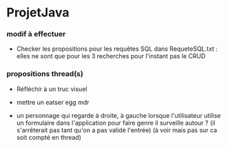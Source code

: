 # ProjetJava

### modif à effectuer
- Checker les propositions pour les requêtes SQL dans RequeteSQL.txt : elles ne sont que pour les 3 recherches pour l'instant pas le CRUD

### propositions thread(s)
- Réfléchir à un truc visuel

- mettre un eatser egg mdr

- un personnage qui regarde à droite, à gauche lorsque l'utilisateur utilise un formulaire dans l'application pour faire genre il surveille autour ? (il s'arrêterait pas tant qu'on a pas validé l'entrée) (à voir mais pas sur ca soit compté en thread)
